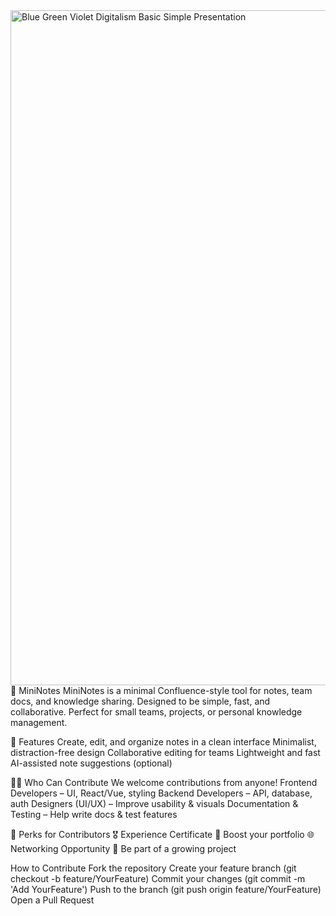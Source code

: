 <img width="1920" height="1080" alt="Blue Green Violet Digitalism Basic Simple Presentation" src="https://github.com/user-attachments/assets/a3c02809-3bbc-4a4d-9098-0cbc9b626010" />
🚀 MiniNotes
MiniNotes is a minimal Confluence-style tool for notes, team docs, and knowledge sharing. Designed to be simple, fast, and collaborative. Perfect for small teams, projects, or personal knowledge management.

🌟 Features
Create, edit, and organize notes in a clean interface
Minimalist, distraction-free design
Collaborative editing for teams
Lightweight and fast
AI-assisted note suggestions (optional)

👩‍💻 Who Can Contribute
We welcome contributions from anyone!
Frontend Developers – UI, React/Vue, styling
Backend Developers – API, database, auth
Designers (UI/UX) – Improve usability & visuals
Documentation & Testing – Help write docs & test features

🎁 Perks for Contributors
🎖 Experience Certificate 
💼 Boost your portfolio 
🌐 Networking Opportunity
🚀 Be part of a growing project



How to Contribute
Fork the repository
Create your feature branch (git checkout -b feature/YourFeature)
Commit your changes (git commit -m 'Add YourFeature')
Push to the branch (git push origin feature/YourFeature)
Open a Pull Request
